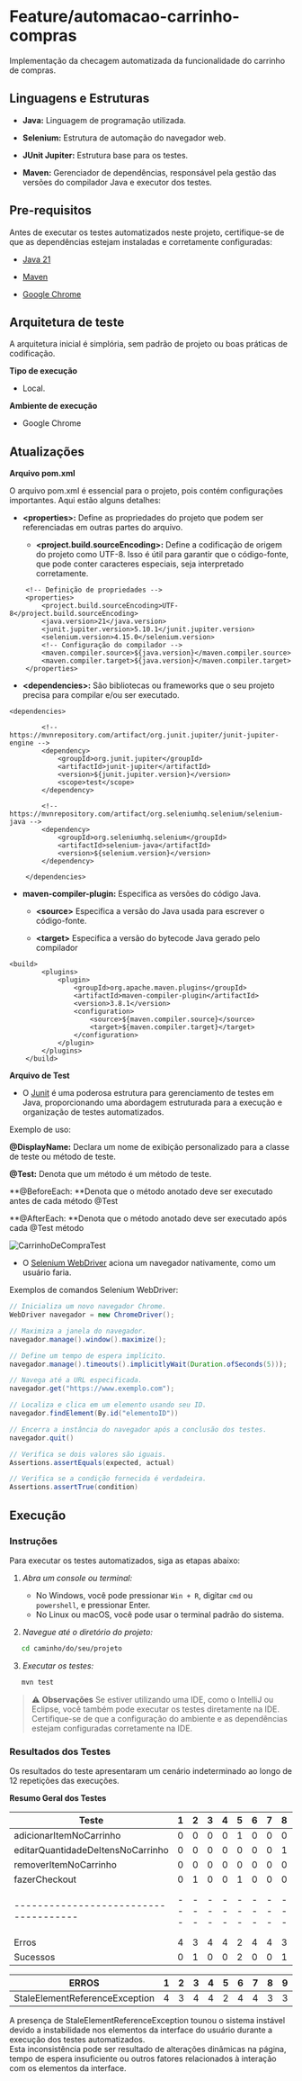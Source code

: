 # Feature/automacao-carrinho-compras

Implementação da checagem automatizada da funcionalidade do carrinho de compras.

## Linguagens e Estruturas

- **Java:** Linguagem de programação utilizada.

- **Selenium:** Estrutura de automação do navegador web.

- **JUnit Jupiter:** Estrutura base para os testes.

- **Maven:** Gerenciador de dependências, responsável pela gestão das versões do compilador Java e executor dos testes.


## Pre-requisitos

Antes de executar os testes automatizados neste projeto, certifique-se de que as dependências estejam instaladas e corretamente configuradas: 

- [Java 21](https://www.oracle.com/br/java/technologies/downloads/#java21)
 
- [Maven](https://maven.apache.org/guides/getting-started/maven-in-five-minutes.html)

- [Google Chrome](https://support.google.com/chrome/answer/95346?hl=pt)

## Arquitetura de teste

A arquitetura inicial é simplória, sem padrão de projeto ou boas práticas de codificação.

**Tipo de execução** 

- Local.

**Ambiente de execução**

- Google Chrome


## Atualizações

**Arquivo pom.xml**

O arquivo pom.xml é essencial para o projeto, pois contém configurações importantes. Aqui estão alguns detalhes:

- **\<properties>:** Define as propriedades do projeto que podem ser referenciadas em outras partes do arquivo.

	- **\<project.build.sourceEncoding>:**	Define a codificação de origem do projeto como UTF-8. Isso é útil para garantir que o código-fonte, que pode conter caracteres especiais, seja interpretado corretamente.

```text
	<!-- Definição de propriedades -->
	<properties>
		<project.build.sourceEncoding>UTF-8</project.build.sourceEncoding>
		<java.version>21</java.version>
		<junit.jupiter.version>5.10.1</junit.jupiter.version>
		<selenium.version>4.15.0</selenium.version>
		<!-- Configuração do compilador -->
		<maven.compiler.source>${java.version}</maven.compiler.source>
		<maven.compiler.target>${java.version}</maven.compiler.target>
	</properties>
```

- **\<dependencies>:** São bibliotecas ou frameworks que o seu projeto precisa para compilar e/ou ser executado.

```text
<dependencies>

		<!-- https://mvnrepository.com/artifact/org.junit.jupiter/junit-jupiter-engine -->
		<dependency>
			<groupId>org.junit.jupiter</groupId>
			<artifactId>junit-jupiter</artifactId>
			<version>${junit.jupiter.version}</version>
			<scope>test</scope>
		</dependency>

		<!-- https://mvnrepository.com/artifact/org.seleniumhq.selenium/selenium-java -->
		<dependency>
			<groupId>org.seleniumhq.selenium</groupId>
			<artifactId>selenium-java</artifactId>
			<version>${selenium.version}</version>
		</dependency>
		
	</dependencies>
```

- **maven-compiler-plugin:** Especifica as versões do código Java.

	- **\<source>** Especifica a versão do Java usada para escrever o código-fonte.  

	- **\<target>** Especifica a versão do bytecode Java gerado pelo compilador

```text
<build>
		<plugins>
			<plugin>
				<groupId>org.apache.maven.plugins</groupId>
				<artifactId>maven-compiler-plugin</artifactId>
				<version>3.8.1</version>
				<configuration>
					<source>${maven.compiler.source}</source>
					<target>${maven.compiler.target}</target>
				</configuration>
			</plugin>
		</plugins>
	</build>
```

**Arquivo de Test** 

- O [Junit](https://junit.org/junit5/docs/current/user-guide/)  é uma poderosa estrutura para gerenciamento de testes em Java, proporcionando uma abordagem estruturada para a execução e organização de testes automatizados.

Exemplo de uso:

**@DisplayName:** Declara um nome de exibição personalizado para a classe de teste ou método de teste.

**@Test:** Denota que um método é um método de teste. 

**@BeforeEach: **Denota que o método anotado deve ser executado antes de cada método @Test

**@AfterEach: **Denota que o método anotado deve ser executado após cada @Test método

![CarrinhoDeCompraTest](assets/projeto_inicial.jpg)


- O [Selenium WebDriver](https://www.selenium.dev/documentation/webdriver/) aciona um navegador nativamente, como um usuário faria.

Exemplos de comandos Selenium WebDriver:

```java
// Inicializa um novo navegador Chrome.
WebDriver navegador = new ChromeDriver(); 

// Maximiza a janela do navegador.
navegador.manage().window().maximize();

// Define um tempo de espera implícito.
navegador.manage().timeouts().implicitlyWait(Duration.ofSeconds(5)));

// Navega até a URL especificada.
navegador.get("https://www.exemplo.com");

// Localiza e clica em um elemento usando seu ID.
navegador.findElement(By.id("elementoID"))

// Encerra a instância do navegador após a conclusão dos testes.
navegador.quit()

// Verifica se dois valores são iguais.
Assertions.assertEquals(expected, actual) 

// Verifica se a condição fornecida é verdadeira.
Assertions.assertTrue(condition) 
```

## Execução

### Instruções 
Para executar os testes automatizados, siga as etapas abaixo:


1. *Abra um console ou terminal:*
   - No Windows, você pode pressionar `Win + R`, digitar `cmd` ou `powershell`, e pressionar Enter.
   - No Linux ou macOS, você pode usar o terminal padrão do sistema.
  
2. *Navegue até o diretório do projeto:*
```bash
   cd caminho/do/seu/projeto
```

3. *Executar os testes:*
```bash
   mvn test
```

> :warning: **Observações**
> Se estiver utilizando uma IDE, como o IntelliJ ou Eclipse, você também pode executar os testes diretamente na IDE.  
> Certifique-se de que a configuração do ambiente e as dependências estejam configuradas corretamente na IDE.


### Resultados dos Testes

Os resultados do teste apresentaram um cenário indeterminado ao longo de 12 repetições das execuções.

**Resumo Geral dos Testes**

Teste                                | 1 | 2 | 3 | 4 | 5 | 6 | 7 | 8 | 9 | 10 | 11 | 12 |   
-------------------------------------|---|---|---|---|---|---|---|---|---|----|----|----|
adicionarItemNoCarrinho              | 0 | 0 | 0 | 0 | 1 | 0 | 0 | 0 | 1 | 0  | 0  | 0  |
editarQuantidadeDeItensNoCarrinho    | 0 | 0 | 0 | 0 | 0 | 0 | 0 | 1 | 0 | 0  | 0  | 0  |
removerItemNoCarrinho                | 0 | 0 | 0 | 0 | 0 | 0 | 0 | 0 | 0 | 0  | 1  | 1  |
fazerCheckout                        | 0 | 1 | 0 | 0 | 1 | 0 | 0 | 0 | 0 | 0  | 0  | 1  |  
-------------------------------------|---|---|---|---|---|---|---|---|---|----|----|----|
Erros                                | 4 | 3 | 4 | 4 | 2 | 4 | 4 | 3 | 3 | 4  | 3  | 2  |
Sucessos                             | 0 | 1 | 0 | 0 | 2 | 0 | 0 | 1 | 1 | 0  | 1  | 2  |


ERROS                                | 1 | 2 | 3 | 4 | 5 | 6 | 7 | 8 | 9 | 10 | 11 | 12 |
-------------------------------------|---|---|---|---|---|---|---|---|---|----|----|----|
StaleElementReferenceException       | 4 | 3 | 4 | 4 | 2 | 4 | 4 | 3 | 3 | 4  | 3  | 2  |

A presença de StaleElementReferenceException tounou o sistema instável devido a instabilidade nos elementos da interface do usuário durante a execução dos testes automatizados.  
Esta inconsistência pode ser resultado de alterações dinâmicas na página, tempo de espera insuficiente ou outros fatores relacionados à interação com os elementos da interface.
